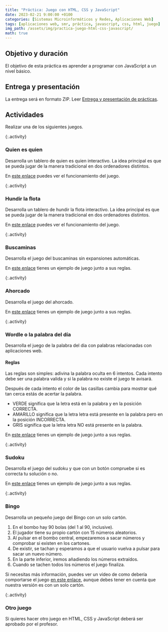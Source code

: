 ```yaml
---
title: "Práctica: Juego con HTML, CSS y JavaScript"
date: 2023-02-21 9:00:00 +0100
categories: [Sistemas Microinformáticos y Redes, Aplicaciones Web]
tags: [aplicaciones web, smr, práctica, javascript, css, html, juego]
img_path: /assets/img/practica-juego-html-css-javascript/
math: true
---
```


## Objetivo y duración

El objetivo de esta práctica es aprender a programar con JavaScript a un nivel básico.

## Entrega y presentación

La entrega será en formato ZIP. Leer [Entrega y presentación de prácticas](/posts/entrega-presentacion-practicas/).

## Actividades

Realizar una de los siguientes juegos.

{:.activity}
### Quien es quien

Desarrolla un tablero de quien es quien interactivo. La idea principal es que se pueda jugar de la manera tradicional en dos ordenadores distintos.

En [este enlace](https://padresfrikis.com/como-se-juega-a-quien-es-quien/) puedes ver el funcionamiento del juego.

{:.activity}
### Hundir la flota

Desarrolla un tablero de hundir la flota interactivo. La idea principal es que se pueda jugar de la manera tradicional en dos ordenadores distintos.

En [este enlace](https://www.cope.es/actualidad/vivir/juegos-tradicionales/noticias/juegos-para-aislamiento-hundir-flota-20200413_678739#:~:text=Las%20reglas%20son%20muy%20f%C3%A1ciles,oponente%20seg%C3%BAn%20los%20vayas%20adivinando.) puedes ver el funcionamiento del juego.

{:.activity}
### Buscaminas

Desarrolla el juego del buscaminas sin expansiones automáticas.

En [este enlace](https://buscaminas.eu/reglas) tienes un ejemplo de juego junto a sus reglas.

{:.activity}
### Ahorcado

Desarrolla el juego del ahorcado. 

En [este enlace](https://lapalabradeldia.com/) tienes un ejemplo de juego junto a sus reglas.

{:.activity}
### Wordle o la palabra del día

Desarrolla el juego de la palabra del dia con palabras relacionadas con aplicaciones web.

#### Reglas

Las reglas son simples: adivina la palabra oculta en 6 intentos. Cada intento debe ser una palabra valida y si la palabra no existe el juego te avisará.

Después de cada intento el color de las casillas cambia para mostrar qué tan cerca estás de acertar la palabra.

- VERDE significa que la letra está en la palabra y en la posición CORRECTA.
- AMARILLO significa que la letra letra está presente en la palabra pero en la posición INCORRECTA.
- GRIS significa que la letra letra NO está presente en la palabra.

En [este enlace](https://lapalabradeldia.com/) tienes un ejemplo de juego junto a sus reglas.

{:.activity}
### Sudoku

Desarrolla el juego del sudoku y que con un botón compruebe si es correcta tu solución o no.

En [este enlace](https://sudoku.com/es/como-jugar/reglas-de-sudoku-para-principiantes/) tienes un ejemplo de juego junto a sus reglas.

{:.activity}
### Bingo

Desarrolla un pequeño juego del Bingo con un solo cartón.

1. En el bombo hay 90 bolas (del 1 al 90, inclusive).
1. El jugador tiene su propio cartón con 15 números aleatorios.
1. Al pulsar en el bombo central, empezaremos a sacar números y comprobar si existen en los cartones.
1. De existir, se tachan y esperamos a que el usuario vuelva a pulsar para sacar un nuevo número.
1. En la parte inferior, iremos añadiendo los números extraídos.
1. Cuando se tachen todos los números el juego finaliza.

Si necesitas más información, puedes ver un vídeo de como debería comportarse el juego [en este enlace](https://lenguajejs.com/retos/nivel-medio/bingo), aunque debes tener en cuenta que nuestra versión es con un solo cartón.

{:.activity}
### Otro juego

Si quieres hacer otro juego en HTML, CSS y JavaScript deberá ser aprobado por el profesor.